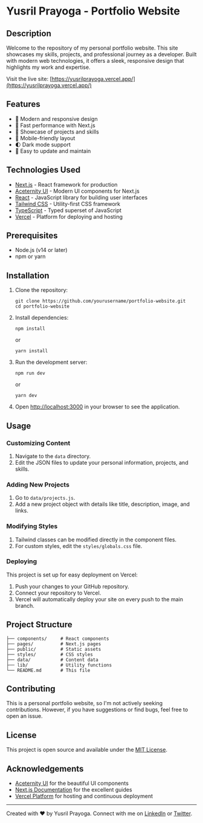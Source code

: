 # Yusril Prayoga - Portfolio Website

## Description
Welcome to the repository of my personal portfolio website. This site showcases my skills, projects, and professional journey as a developer. Built with modern web technologies, it offers a sleek, responsive design that highlights my work and expertise.

Visit the live site: [https://yusrilprayoga.vercel.app/](https://yusrilprayoga.vercel.app/)

## Features
- 🎨 Modern and responsive design
- 🚀 Fast performance with Next.js
- 💼 Showcase of projects and skills
- 📱 Mobile-friendly layout
- 🌓 Dark mode support
- 🔧 Easy to update and maintain

## Technologies Used
- [Next.js](https://nextjs.org/) - React framework for production
- [Aceternity UI](https://ui.aceternity.com/) - Modern UI components for Next.js
- [React](https://reactjs.org/) - JavaScript library for building user interfaces
- [Tailwind CSS](https://tailwindcss.com/) - Utility-first CSS framework
- [TypeScript](https://www.typescriptlang.org/) - Typed superset of JavaScript
- [Vercel](https://vercel.com/) - Platform for deploying and hosting

## Prerequisites
- Node.js (v14 or later)
- npm or yarn

## Installation

1. Clone the repository:
   ```
   git clone https://github.com/yourusername/portfolio-website.git
   cd portfolio-website
   ```

2. Install dependencies:
   ```
   npm install
   ```
   or
   ```
   yarn install
   ```

3. Run the development server:
   ```
   npm run dev
   ```
   or
   ```
   yarn dev
   ```

4. Open [http://localhost:3000](http://localhost:3000) in your browser to see the application.

## Usage

### Customizing Content
1. Navigate to the `data` directory.
2. Edit the JSON files to update your personal information, projects, and skills.

### Adding New Projects
1. Go to `data/projects.js`.
2. Add a new project object with details like title, description, image, and links.

### Modifying Styles
1. Tailwind classes can be modified directly in the component files.
2. For custom styles, edit the `styles/globals.css` file.

### Deploying
This project is set up for easy deployment on Vercel:
1. Push your changes to your GitHub repository.
2. Connect your repository to Vercel.
3. Vercel will automatically deploy your site on every push to the main branch.

## Project Structure
```
├── components/     # React components
├── pages/          # Next.js pages
├── public/         # Static assets
├── styles/         # CSS styles
├── data/           # Content data
├── lib/            # Utility functions
└── README.md       # This file
```

## Contributing
This is a personal portfolio website, so I'm not actively seeking contributions. However, if you have suggestions or find bugs, feel free to open an issue.

## License
This project is open source and available under the [MIT License](LICENSE).

## Acknowledgements
- [Aceternity UI](https://ui.aceternity.com/) for the beautiful UI components
- [Next.js Documentation](https://nextjs.org/docs) for the excellent guides
- [Vercel Platform](https://vercel.com/) for hosting and continuous deployment

---

Created with ❤️ by Yusril Prayoga. Connect with me on [LinkedIn](https://www.linkedin.com/in/yusrilprayoga/) or [Twitter](https://twitter.com/yourusername).